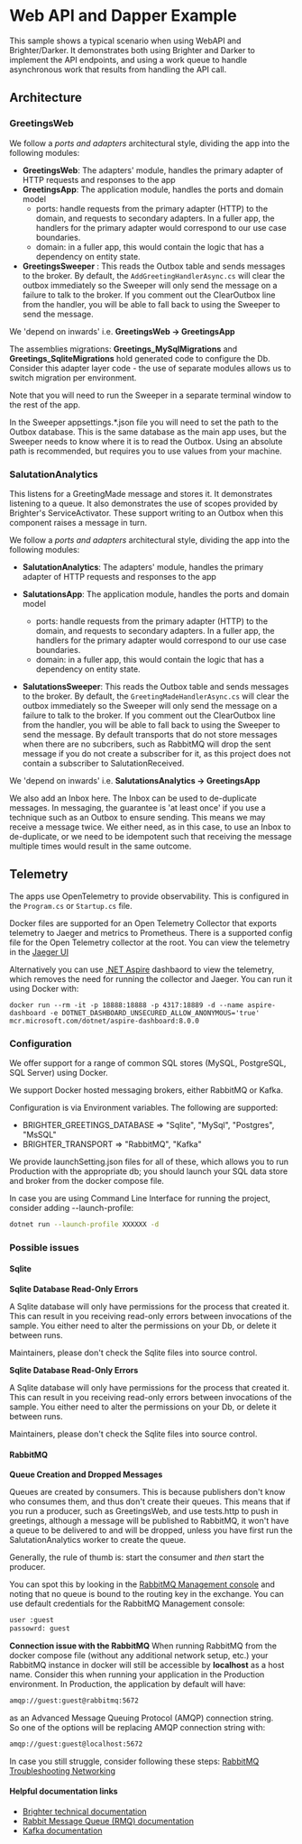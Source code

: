 # Web API and Dapper Example
This sample shows a typical scenario when using WebAPI and Brighter/Darker. It demonstrates both using Brighter and Darker to implement the API endpoints, and using a work queue to handle asynchronous work that results from handling the API call.

## Architecture

### GreetingsWeb

We follow a _ports and adapters_ architectural style, dividing the app into the following modules:

* **GreetingsWeb**: The adapters' module, handles the primary adapter of HTTP requests and responses to the app
* **GreetingsApp**: The application module, handles the ports and domain model
    - ports: handle requests from the primary adapter (HTTP) to the domain, and requests to secondary adapters. In a fuller app, the handlers for the primary adapter would correspond to our use case boundaries.
    - domain: in a fuller app, this would contain the logic that has a dependency on entity state.
* **GreetingsSweeper** : This reads the Outbox table and sends messages to the broker. By default, the `AddGreetingHandlerAsync.cs` will clear the outbox immediately so the Sweeper will only send the message on a failure to talk to the broker. If you comment out the ClearOutbox line from the handler, you will be able to fall back to using the Sweeper to send the message.

We 'depend on inwards' i.e. **GreetingsWeb -> GreetingsApp**

The assemblies migrations: **Greetings_MySqlMigrations** and **Greetings_SqliteMigrations** hold generated code to configure the Db. Consider this adapter layer code - the use of separate modules allows us to switch migration per environment.

Note that you will need to run the Sweeper in a separate terminal window to the rest of the app.

In the Sweeper appsettings.*.json file you will need to set the path to the Outbox database. This is the same database as the main app uses, but the Sweeper needs to know where it is to read the Outbox. Using an absolute path is recommended, but requires you to use values from your machine.

### SalutationAnalytics

This listens for a GreetingMade message and stores it. It demonstrates listening to a queue. It also demonstrates the use of scopes provided by Brighter's ServiceActivator. These support writing to an Outbox when this component raises a message in turn.

We follow a _ports and adapters_ architectural style, dividing the app into the following modules:

* **SalutationAnalytics**: The adapters' module, handles the primary adapter of HTTP requests and responses to the app
* **SalutationsApp**: The application module, handles the ports and domain model
    - ports: handle requests from the primary adapter (HTTP) to the domain, and requests to secondary adapters. In a fuller app, the handlers for the primary adapter would correspond to our use case boundaries. 
    - domain: in a fuller app, this would contain the logic that has a dependency on entity state.

* **SalutationsSweeper**: This reads the Outbox table and sends messages to the broker. By default, the `GreetingMadeHandlerAsync.cs` will clear the outbox immediately so the Sweeper will only send the message on a failure to talk to the broker. If you comment out the ClearOutbox line from the handler, you will be able to fall back to using the Sweeper to send the message. By default transports that do not store messages when there are no subcribers, such as RabbitMQ will drop the sent message if you do not create a subscriber for it, as this project does not contain a subscriber to SalutationReceived.

We 'depend on inwards' i.e. **SalutationsAnalytics -> GreetingsApp**

We also add an Inbox here. The Inbox can be used to de-duplicate messages. In messaging, the guarantee is 'at least once' if you use a technique such as an Outbox to ensure sending. This means we may receive a message twice. We either need, as in this case, to use an Inbox to de-duplicate, or we need to be idempotent such that receiving the message multiple times would result in the same outcome.

## Telemetry

The apps use OpenTelemetry to provide observability. This is configured in the `Program.cs` or `Startup.cs` file. 

Docker files are supported for an Open Telemetry Collector that exports telemetry to Jaeger and metrics to Prometheus. There is a supported config file for the Open Telemetry collector at the root. You can view the telemetry in the [Jaeger UI](http://localhost:16686)

Alternatively you can use [.NET Aspire](https://learn.microsoft.com/en-us/dotnet/aspire/fundamentals/dashboard/overview?tabs=bash) dashbaord to view the telemetry, which removes the need for running the collector and Jaeger. You can run it using Docker with:

`docker run --rm -it -p 18888:18888 -p 4317:18889 -d --name aspire-dashboard -e DOTNET_DASHBOARD_UNSECURED_ALLOW_ANONYMOUS='true' mcr.microsoft.com/dotnet/aspire-dashboard:8.0.0`

### Configuration

We offer support for a range of common SQL stores (MySQL, PostgreSQL, SQL Server) using Docker.

We support Docker hosted messaging brokers, either RabbitMQ or Kafka.

Configuration is via Environment variables. The following are supported:

- BRIGHTER_GREETINGS_DATABASE => "Sqlite", "MySql", "Postgres", "MsSQL"
- BRIGHTER_TRANSPORT => "RabbitMQ", "Kafka"

We provide launchSetting.json files for all of these, which allows you to run Production with the appropriate db; you should launch your SQL data store and broker from the docker compose file.

In case you are using Command Line Interface for running the project, consider adding --launch-profile:

```sh
dotnet run --launch-profile XXXXXX -d
```

### Possible issues
#### Sqlite
**Sqlite Database Read-Only Errors**

A Sqlite database will only have permissions for the process that created it. This can result in you receiving read-only errors between invocations of the sample. You either need to alter the permissions on your Db, or delete it between runs.

Maintainers, please don't check the Sqlite files into source control.

**Sqlite Database Read-Only Errors**

A Sqlite database will only have permissions for the process that created it. This can result in you receiving read-only errors between invocations of the sample. You either need to alter the permissions on your Db, or delete it between runs.

Maintainers, please don't check the Sqlite files into source control.

#### RabbitMQ

**Queue Creation and Dropped Messages**

Queues are created by consumers. This is because publishers don't know who consumes them, and thus don't create their queues. This means that if you run a producer, such as GreetingsWeb, and use tests.http to push in greetings, although a message will be published to RabbitMQ, it won't have a queue to be delivered to and will be dropped, unless you have first run the SalutationAnalytics worker to create the queue.

Generally, the rule of thumb is: start the consumer and *then* start the producer.

You can spot this by looking in the [RabbitMQ Management console](http://localhost:1567) and noting that no queue is bound to the routing key in the exchange.
You can use default credentials for the RabbitMQ Management console:
```sh
user :guest
passowrd: guest
```
**Connection issue with the RabbitMQ**
When running RabbitMQ from the docker compose file (without any additional network setup, etc.) your RabbitMQ instance in docker will still be accessible by **localhost** as a host name. Consider this when running your application in the Production environment.
In Production, the application by default will have:
```sh
amqp://guest:guest@rabbitmq:5672
```

as an Advanced Message Queuing Protocol (AMQP) connection string.  
So one of the options will be replacing AMQP connection string with:
```sh
amqp://guest:guest@localhost:5672
```
In case you still struggle, consider following these steps: [RabbitMQ Troubleshooting Networking](https://www.rabbitmq.com/troubleshooting-networking.html)


#### Helpful documentation links
* [Brighter technical documentation](https://paramore.readthedocs.io/en/latest/index.html)
* [Rabbit Message Queue (RMQ) documentation](https://www.rabbitmq.com/documentation.html)
* [Kafka documentation](https://kafka.apache.org/documentation/)
